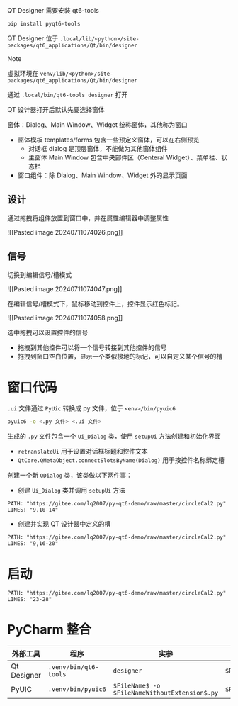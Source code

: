 QT Designer 需要安装 qt6-tools

```bash
pip install pyqt6-tools
```

QT Designer 位于 `.local/lib/<python>/site-packages/qt6_applications/Qt/bin/designer`

> [!note]
> 虚拟环境在 `venv/lib/<python>/site-packages/qt6_applications/Qt/bin/designer` 

通过 `.local/bin/qt6-tools designer` 打开

QT 设计器打开后默认先要选择窗体

窗体：Dialog、Main Window、Widget 统称窗体，其他称为窗口

- 窗体模板 templates/forms 包含一些预定义窗体，可以在右侧预览
	- 对话框 dialog 是顶层窗体，不能做为其他窗体组件
	- 主窗体 Main Window 包含中央部件区（Centeral Widget）、菜单栏、状态栏
- 窗口组件：除 Dialog、Main Window、Widget 外的显示页面
## 设计

通过拖拽将组件放置到窗口中，并在属性编辑器中调整属性

![[Pasted image 20240711074026.png]]
## 信号

切换到编辑信号/槽模式

![[Pasted image 20240711074047.png]]

在编辑信号/槽模式下，鼠标移动到控件上，控件显示红色标记。

![[Pasted image 20240711074058.png]]

选中拖拽可以设置控件的信号
- 拖拽到其他控件可以将一个信号转接到其他控件的信号
- 拖拽到窗口空白位置，显示一个类似接地的标记，可以自定义某个信号的槽

# 窗口代码

`.ui` 文件通过 `PyUic` 转换成 py 文件，位于 `<env>/bin/pyuic6`

```bash
pyuic6 -o <.py 文件> <.ui 文件>
```

生成的 `.py` 文件包含一个 `Ui_Dialog` 类，使用 `setupUi` 方法创建和初始化界面

- `retranslateUi` 用于设置对话框标题和控件文本
- `QtCore.QMetaObject.connectSlotsByName(Dialog)` 用于按控件名称绑定槽

创建一个新 `QDialog`  类，该类做以下两件事：

- 创建 `Ui_Dialog` 类并调用 `setupUi` 方法

```embed-python
PATH: "https://gitee.com/lq2007/py-qt6-demo/raw/master/circleCal2.py"
LINES: "9,10-14"
```

- 创建并实现 QT 设计器中定义的槽

```embed-python
PATH: "https://gitee.com/lq2007/py-qt6-demo/raw/master/circleCal2.py"
LINES: "9,16-20"
```
# 启动

```embed-python
PATH: "https://gitee.com/lq2007/py-qt6-demo/raw/master/circleCal2.py"
LINES: "23-28"
```
# PyCharm 整合

| 外部工具        | 程序                    | 实参                                            | 工作目录               |
| ----------- | --------------------- | --------------------------------------------- | ------------------ |
| Qt Designer | `.venv/bin/qt6-tools` | `designer`                                    | `$ProjectFileDir$` |
| PyUIC       | `.venv/bin/pyuic6`    | `$FileName$ -o $FileNameWithoutExtension$.py` | `$ProjectFileDir$` |
